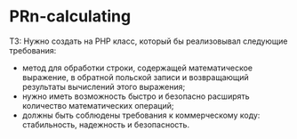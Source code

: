 # PRn-calculating
ТЗ:
Нужно создать на PHP класс, который бы реализовывал следующие требования: 
- метод для обработки строки, содержащей математическое выражение, в обратной польской записи и возвращающий результаты вычислений этого выражения; 
- нужно иметь возможность быстро и безопасно расширять количество математических операций; 
- должны быть соблюдены требования к коммерческому коду: стабильность, надежность и безопасность.
